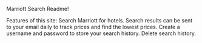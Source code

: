 Marriott Search Readme!

Features of this site:
Search Marriott for hotels.
Search results can be sent to your email daily to track prices and find the lowest prices.
Create a username and password to store your search history.
Delete search history.

